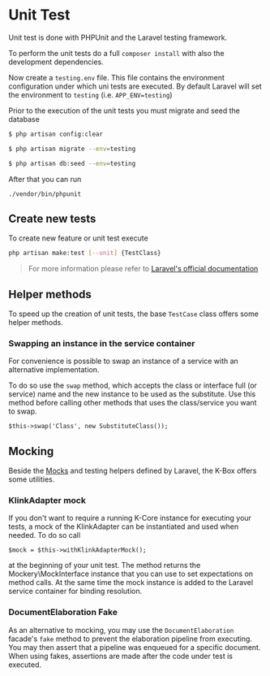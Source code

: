 # Unit Test

Unit test is done with PHPUnit and the Laravel testing framework. 

To perform the unit tests do a full `composer install` with also the development dependencies.

Now create a `testing.env` file. This file contains the environment configuration under which uni tests are executed. By default Laravel will set the environment to `testing` (i.e. `APP_ENV=testing`)

Prior to the execution of the unit tests you must migrate and seed the database

```bash
$ php artisan config:clear

$ php artisan migrate --env=testing

$ php artisan db:seed --env=testing
```

After that you can run

```
./vendor/bin/phpunit
```

## Create new tests

To create new feature or unit test execute

```bash
php artisan make:test [--unit] {TestClass}
```

> For more information please refer to [Laravel's official documentation](https://laravel.com/docs/testing#creating-and-running-tests)

## Helper methods

To speed up the creation of unit tests, the base `TestCase` class offers some helper methods.

### Swapping an instance in the service container

For convenience is possible to swap an instance of a service with an alternative implementation.

To do so use the `swap` method, which accepts the class or interface full (or service) name and the 
new instance to be used as the substitute. Use this method before calling other methods that uses 
the class/service you want to swap.

```
$this->swap('Class', new SubstituteClass());
```

## Mocking

Beside the [Mocks](https://laravel.com/docs/mocking) and testing helpers defined 
by Laravel, the K-Box offers some utilities.

### KlinkAdapter mock

If you don't want to require a running K-Core instance for executing your tests, a mock of the 
KlinkAdapter can be instantiated and used when needed. To do so call

```
$mock = $this->withKlinkAdapterMock();
```

at the beginning of your unit test. The method returns the Mockery\MockInterface instance that 
you can use to set expectations on method calls. At the same time the mock instance is added to 
the Laravel service container for binding resolution.

### DocumentElaboration Fake

As an alternative to mocking, you may use the `DocumentElaboration` facade's `fake` method to 
prevent the elaboration pipeline from executing. You may then assert that a pipeline was 
enqueued for a specific document. When using fakes, assertions are made after the code 
under test is executed.
